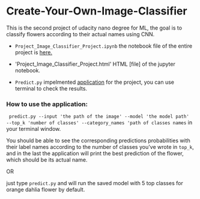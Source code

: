 # Create-Your-Own-Image-Classifier

This is the second project of udacity nano degree for ML, the goal is to classify flowers according to their actual names using CNN. 

* `Project_Image_Classifier_Project.ipynb` the notebook file of the entire project is [here.](https://github.com/ayashalata/Create-Your-Own-Image-Classifier/blob/main/Project_Image_Classifier_Project.ipynb)
* 'Project_Image_Classifier_Project.html' HTML [file] of the jupyter notebook.

* `Predict.py` impelmented [application](https://github.com/ayashalata/Create-Your-Own-Image-Classifier/blob/main/predict.py) for the project, you can use terminal to check the results.


### How to use the application:

` predict.py --input 'the path of the image' --model 'the model path'  --top_k 'number of classes' --category_names 'path of classes names`
in your terminal window. 

You should be able to see the corresponding predictions probabilities with their label names according to the number of classes you've wrote in `top_k`, and in the last the application will print the best prediction of the flower, which should be its actual name. 

OR 

just type `predict.py` and  will run the saved model with 5 top classes for orange dahlia flower by default. 
